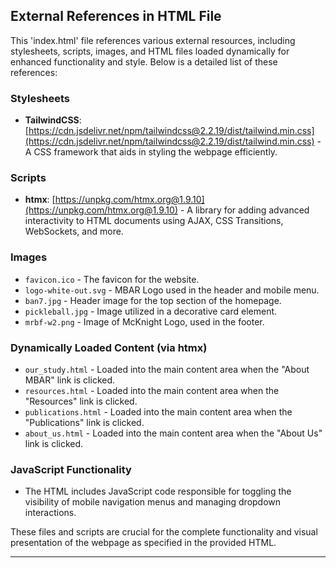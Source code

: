 

## External References in HTML File

This 'index.html' file references various external resources, including stylesheets, scripts, images, and HTML files loaded dynamically for enhanced functionality and style. Below is a detailed list of these references:

### Stylesheets

- **TailwindCSS**: [https://cdn.jsdelivr.net/npm/tailwindcss@2.2.19/dist/tailwind.min.css](https://cdn.jsdelivr.net/npm/tailwindcss@2.2.19/dist/tailwind.min.css) - A CSS framework that aids in styling the webpage efficiently.

### Scripts

- **htmx**: [https://unpkg.com/htmx.org@1.9.10](https://unpkg.com/htmx.org@1.9.10) - A library for adding advanced interactivity to HTML documents using AJAX, CSS Transitions, WebSockets, and more.

### Images

- `favicon.ico` - The favicon for the website.
- `logo-white-out.svg` - MBAR Logo used in the header and mobile menu.
- `ban7.jpg` - Header image for the top section of the homepage.
- `pickleball.jpg` - Image utilized in a decorative card element.
- `mrbf-w2.png` - Image of McKnight Logo, used in the footer.

### Dynamically Loaded Content (via htmx)

- `our_study.html` - Loaded into the main content area when the "About MBAR" link is clicked.
- `resources.html` - Loaded into the main content area when the "Resources" link is clicked.
- `publications.html` - Loaded into the main content area when the "Publications" link is clicked.
- `about_us.html` - Loaded into the main content area when the "About Us" link is clicked.

### JavaScript Functionality

- The HTML includes JavaScript code responsible for toggling the visibility of mobile navigation menus and managing dropdown interactions.

These files and scripts are crucial for the complete functionality and visual presentation of the webpage as specified in the provided HTML.

---